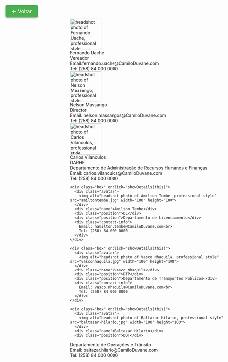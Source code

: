 <html><head><base href="https://camiloduvane.github.io/Orgranograma/" />
<meta charset="UTF-8">
<meta name="viewport" content="width=device-width, initial-scale=1.0">
<title>Organograma DMTT</title>
<style>
.back-button {
  position: fixed;
  top: 20px;
  left: 20px;
  padding: 10px 20px;
  background-color: #4CAF50;
  color: white;
  border: none;
  border-radius: 5px;
  cursor: pointer;
  font-size: 16px;
  box-shadow: 0 2px 5px rgba(0,0,0,0.2);
  transition: all 0.3s ease;
  text-decoration: none;
  display: inline-block;
}

.back-button:hover {
  background-color: #45a049;
  transform: translateY(-2px);
  box-shadow: 0 4px 8px rgba(0,0,0,0.2);
}

body {
  font-family: 'Segoe UI', Tahoma, Geneva, Verdana, sans-serif;
  margin: 0;
  padding: 20px;
  background: linear-gradient(135deg, #f5f7fa 0%, #c3cfe2 100%);
  min-height: 100vh;
}

.org-chart {
  display: flex;
  flex-direction: column;
  align-items: center;
  gap: 50px;
  padding: 20px;
}

.level {
  display: flex;
  justify-content: center;
  gap: 40px;
  position: relative;
  width: 100%;
}

.box {
  background: white;
  border-radius: 15px;
  padding: 20px;
  width: 200px;
  text-align: center;
  box-shadow: 0 10px 20px rgba(0,0,0,0.1);
  transition: all 0.3s ease;
  position: relative;
}

.box:hover {
  transform: translateY(-5px);
  box-shadow: 0 15px 30px rgba(0,0,0,0.2);
}

.avatar {
  width: 100px;
  height: 100px;
  border-radius: 50%;
  margin: 0 auto 15px;
  overflow: hidden;
  border: 3px solid #4CAF50;
  transition: transform 0.3s ease;
}

.avatar img {
  width: 100%;
  height: 100%;
  object-fit: cover;
}

.name {
  font-size: 1.2em;
  font-weight: bold;
  color: #2c3e50;
  margin-bottom: 5px;
}

.position {
  font-size: 0.9em;
  color: #7f8c8d;
  margin-bottom: 10px;
}

.contact-info {
  font-size: 0.8em;
  color: #95a5a6;
  display: none;
  margin-top: 10px;
}

.box:hover .contact-info {
  display: block;
}

.connector {
  position: absolute;
  border: 2px solid #4CAF50;
  z-index: -1;
}

.vertical {
  width: 2px;
  background: #4CAF50;
  position: absolute;
  left: 50%;
  transform: translateX(-50%);
}

.horizontal {
  height: 2px;
  background: #4CAF50;
  position: absolute;
  top: -25px;
}

@media (max-width: 768px) {
  .level {
    flex-direction: column;
    align-items: center;
    gap: 30px;
  }
  
  .box {
    width: 80%;
    max-width: 300px;
  }
}
</style>
</head>
<body>

<a href="https://camiloduvane.github.io/DMTT/" class="back-button">← Voltar</a>

<div class="org-chart">
  <div class="level">
    <div class="box" onclick="showDetails(this)">
      <div class="avatar">
        <img alt="headshot photo of Fernando Uache, professional style" src="fernandouache.jpg" width="100" height="100">
      </div>
      <div class="name">Fernando Uache</div>
      <div class="position">Vereador</div>
      <div class="contact-info">
        Email:fernando.uache@CamiloDuvane.com<br>
        Tel: (258) 84 000 0000
      </div>
    </div>
  </div>

  <div class="level">
    <div class="box" onclick="showDetails(this)">
      <div class="avatar">
        <img alt="headshot photo of Nelson Massango, professional style" src="nelsonmassango.jpg" width="100" height="100">
      </div>
      <div class="name">Nelson Massango</div>
      <div class="position">Director</div>
      <div class="contact-info">
        Email:
nelson.massangos@CamiloDuvane.com<br>
        Tel: (258) 84 000 0000
      </div>
    </div>
  </div>

  <div class="level">
    <div class="box" onclick="showDetails(this)">
      <div class="avatar">
        <img alt="headshot photo of Carlos Vilanculos, professional style" src="carlosvilanculos.jpg" width="100" height="100">
      </div>
      <div class="name">Carlos Vilanculos</div>
      <div class="position">DARHF</div>
      <div class="position">Departamento de Administração de Recursos Humanos e Finanças</div>
      <div class="contact-info">
        Email: carlos.vilanculos@CamiloDuvane.com<br>
        Tel: (258) 84 000 0000
      </div>
    </div>
    
    <div class="box" onclick="showDetails(this)">
      <div class="avatar">
        <img alt="headshot photo of Amilton Tembe, professional style" src="amiltontembe.jpg" width="100" height="100">
      </div>
      <div class="name">Amilton Tembe</div>
      <div class="position">DL</div>
      <div class="position">Departamento de Licenciamento</div>
      <div class="contact-info">
        Email: hamilton.tembe@CamiloDuvane.com<br>
        Tel: (258) 84 000 0000
      </div>
    </div>

    <div class="box" onclick="showDetails(this)">
      <div class="avatar">
        <img alt="headshot photo of Vasco Nhaquila, professional style" src="vasconhaquila.jpg" width="100" height="100">
      </div>
      <div class="name">Vasco Nhaquila</div>
      <div class="position">DTP</div>
      <div class="position">Departamento de Transportes Públicos</div>
      <div class="contact-info">
        Email: vasco.nhaquila@CamiloDuvane.com<br>
        Tel: (258) 84 000 0000
      </div>
    </div>

    <div class="box" onclick="showDetails(this)">
      <div class="avatar">
        <img alt="headshot photo of Baltazar Hilario, professional style" src="baltazar-hilario.jpg" width="100" height="100">
      </div>
      <div class="name">Baltazar Hilario</div>
      <div class="position">DOT</div>

<div class="position">Departamento de Operações e Trânsito</div>
      <div class="contact-info">
        Email: baltazar.hilario@CamiloDuvane.com<br>
        Tel: (258) 84 000 0000
      </div>
    </div>
  </div>
</div>

<script>
function showDetails(element) {
  const contactInfo = element.querySelector('.contact-info');
  contactInfo.style.display = contactInfo.style.display === 'block' ? 'none' : 'block';
}

// Add connecting lines
document.addEventListener('DOMContentLoaded', function() {
  const levels = document.querySelectorAll('.level');
  
  for(let i = 0; i < levels.length - 1; i++) {
    const currentLevel = levels[i];
    const nextLevel = levels[i + 1];
    const currentBoxes = currentLevel.querySelectorAll('.box');
    const nextBoxes = nextLevel.querySelectorAll('.box');
    
    currentBoxes.forEach((box, index) => {
      const connector = document.createElement('div');
      connector.className = 'connector vertical';
      connector.style.height = '50px';
      connector.style.top = '100%';
      box.appendChild(connector);
    });
  }
});
</script>

</body></html>
